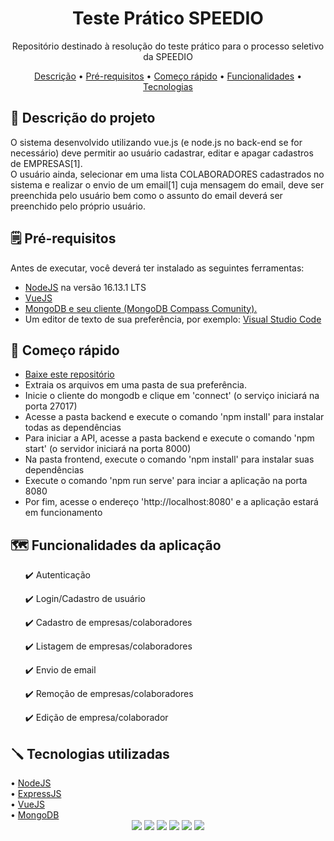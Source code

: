 <h1 align="center">Teste Prático SPEEDIO</h1>

<p align="center">Repositório destinado à resolução do teste prático para o processo seletivo da SPEEDIO</p>

<p align="center">
    <a href="#description">Descrição</a> •
    <a href="#prereq">Pré-requisitos</a> •
    <a href="#starter">Começo rápido</a> •
    <a href="#features">Funcionalidades</a> •
    <a href="#stack">Tecnologias</a>
</p>

<div id="description">
    <h2> 🎯 Descrição do projeto</h2>
    <p>O sistema desenvolvido utilizando vue.js (e node.js no back-end se for necessário) deve permitir ao usuário cadastrar, editar e apagar cadastros de EMPRESAS[1]. <br>
    O usuário ainda, selecionar em uma lista COLABORADORES cadastrados no sistema e realizar o envio de um email[1] cuja mensagem do email, deve ser preenchida pelo usuário bem como o assunto do email deverá ser preenchido pelo próprio usuário.</p>
</div>
<div id="prereq">
	<h2>🗒️ Pré-requisitos</h2>
	<p>Antes de executar, você deverá ter instalado as seguintes ferramentas:</p>
	<ul>
		<li><a href="https://nodejs.org/en/">NodeJS</a> na versão 16.13.1 LTS</li>
		<li><a href="https://vuejs.org/en/">VueJS</a></li>
   		<li><a href="https://www.mongodb.com/">MongoDB e seu cliente (MongoDB Compass Comunity).</a></li>
   		<li>Um editor de texto de sua preferência, por exemplo: <a href="https://code.visualstudio.com/">Visual Studio Code</a></li>
	</ul>
</div>
<div id="starter">
	<h2>📌 Começo rápido</h2>
	<ul>
		<li><a href="https://github.com/leocristian/Teste_Pratico_SPEEDIO/">Baixe este repositório</a></li>
		<li>Extraia os arquivos em uma pasta de sua preferência.</li>
		<li>Inicie o cliente do mongodb e clique em 'connect' (o serviço iniciará na porta 27017)</li>
		<li>Acesse a pasta backend e execute o comando 'npm install' para instalar todas as dependências</li>
		<li>Para iniciar a API, acesse a pasta backend e execute o comando 'npm start' (o servidor iniciará na porta 8000)</li>
		<li>Na pasta frontend, execute o comando 'npm install' para instalar suas dependências</li>
		<li>Execute o comando 'npm run serve' para inciar a aplicação na porta 8080</li></li> 
		<li>Por fim, acesse o endereço 'http://localhost:8080' e a aplicação estará em funcionamento</li>
	</ul>
</div>
<div id="features">
    <h2> 🗺️ Funcionalidades da aplicação</h2>
    <ul>
        <p> ✔️ Autenticação</p>
        <p> ✔️ Login/Cadastro de usuário</p>
        <p> ✔️ Cadastro de empresas/colaboradores</p>
        <p> ✔️ Listagem de empresas/colaboradores</p> 
        <p> ✔️ Envio de email</p>
	<p> ✔️ Remoção de empresas/colaboradores</p>
        <p> ✔️ Edição de empresa/colaborador</p>
    </ul>
</div>

<div id="stack">
    <h2> 🪛 Tecnologias utilizadas </h2>
   • <a href="https://nodejs.org/en/">NodeJS</a> <br>
   • <a href="https://expressjs.com/">ExpressJS</a> <br>
   • <a href="https://vuejs.org/">VueJS</a> <br>
   • <a href="https://www.mongodb.com/">MongoDB</a> <br>
</div>


<div id="badges" align="center">
    <img src="https://img.shields.io/github/license/leocristian/Teste_Pratico_SPEEDIO" />
    <img src="https://img.shields.io/static/v1?label=node&message=v16.13.1&color=green&style=flat"/>
    <img src="https://img.shields.io/static/v1?label=npm&message=v8.1.2&color=blue&style=flat"/>
    <img src="https://img.shields.io/static/v1?label=vue&message=v4.5.15&color=greenstyle=flat"/>
    <img src="https://img.shields.io/static/v1?label=mongo&message=v4.2.1&color=blue&style=flat"/>
    <img src="https://img.shields.io/static/v1?label=express&message=v4.17.1&color=blue&style=flat"/>

</div>
